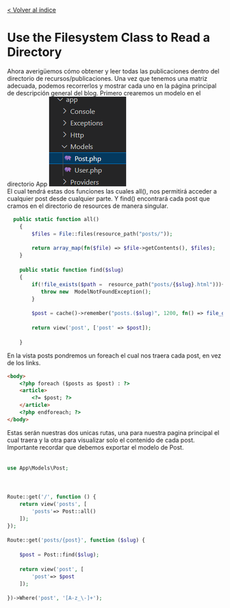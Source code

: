[< Volver al índice](/docs/readme.md)


# Use the Filesystem Class to Read a Directory
Ahora averigüemos cómo obtener y leer todas las publicaciones dentro del directorio de recursos/publicaciones. Una vez que tenemos una matriz adecuada, podemos recorrerlos y mostrar cada uno en la página principal de descripción general del blog.
Primero crearemos un modelo en el directorio App
![image](./images/model%20post.png "carpeta posts")
\
El cual tendrá estas dos funciones las cuales all(), nos permitirá acceder a cualquier post desde cualquier parte. Y find() encontrará cada post que cramos en el directorio de resources de manera singular. 
```php
  public static function all()
    {
        $files = File::files(resource_path("posts/"));
        
        return array_map(fn($file) => $file->getContents(), $files);
    }

    public static function find($slug)
    {
        if(!file_exists($path =  resource_path("posts/{$slug}.html"))){
           throw new  ModelNotFoundException();
        }

        $post = cache()->remember("posts.($slug)", 1200, fn() => file_get_contents($path));

        return view('post', ['post' => $post]);

    }
``` 
En la vista posts pondremos un foreach el cual nos traera cada post, en vez de los links. 
```html
<body>
    <?php foreach ($posts as $post) : ?>
    <article>
        <?= $post; ?>
    </article>
    <?php endforeach; ?>
</body>
``` 
Estas serán nuestras dos unicas rutas, una para nuestra pagina principal el cual traera y la otra para visualizar solo el contenido de cada post. Importante recordar que debemos exportar el modelo de Post. 
```php

use App\Models\Post;



Route::get('/', function () {
    return view('posts', [
        'posts'=> Post::all()
    ]);
});

Route::get('posts/{post}', function ($slug) {

    $post = Post::find($slug);

    return view('post', [
        'post'=> $post
    ]);

})->Where('post', '[A-z_\-]+');
``` 